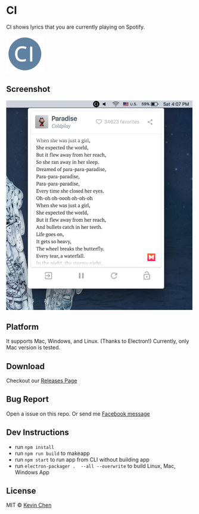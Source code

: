 # CI

CI shows lyrics that you are currently playing on Spotify.  

<img src="https://github.com/kevchentw/CI/blob/gh-pages/static/img/ci-color.png?raw=true" width="100">

## Screenshot

<img src="https://github.com/kevchentw/CI/blob/gh-pages/static/img/preview-1.png?raw=true" width="500">

## Platform

It supports Mac, Windows, and Linux. (Thanks to Electron!)
Currently, only Mac version is tested.

## Download

Checkout our [Releases Page](https://github.com/kevchentw/CI/releases)

## Bug Report
Open a issue on this repo.
Or send me [Facebook message](https://www.facebook.com/kevchentw)

## Dev Instructions

- run `npm install`
- run `npm run build` to makeapp
- run `npm start` to run app from CLI without building app
- run `electron-packager .  --all --overwrite` to build Linux, Mac, Windows App

## License
MIT © [Kevin Chen](https://github.com/kevchentw)
